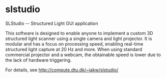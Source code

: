 slstudio
========

SLStudio -- Structured Light GUI application

This software is designed to enable anyone to implement a custom 3D structured light scanner using a single camera and light projector. It is modular and has a focus on processing speed, enabling real-time structured light capture at 20 Hz and more. When using standard commercial projector and a webcam, the obtainable speed is lower due to the lack of hardware triggering.

For details, see http://compute.dtu.dk/~jakw/slstudio/
